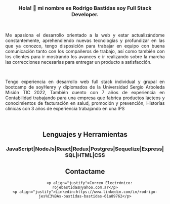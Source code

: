 <div id="header" align="center">
    <H3> Hola! 👋 mi nombre es Rodrigo Bastidas soy Full Stack Developer.</H3>
    <br>
    <p align="justify">Me apasiona el desarrollo orientado a la web y estar actualizándome constantemente, aprehendiendo nuevas tecnologías y       
    profundizar en las que ya conozco, tengo disposición para trabajar en equipo con  buena comunicación tanto con los compañeros
    de trabajo, así como también con los clientes para ir mostrando los avances e ir realizando sobre la marcha las correcciones 
    necesarias para entregar un producto a satisfacción.</p>
    <br>
    <p align="justify"> Tengo experiencia en desarrollo web full stack individual y grupal en bootcamp de soyHenry y diplomados de la Universidad 
    Sergio Arboleda Misión TIC 2022, También cuento con 7 años de experiencia en Contabilidad trabajando para una empresa que fabrica productos 
    lácteos y conocimientos de facturación en salud, promoción y prevención, Historías clínicas con 3 años de experiencia trabajando en una IPS </p>
    <br>
    <h2>Lenguajes y Herramientas</h2>
    <h3>JavaScript|NodeJs|React|Redux|Postgres|Sequelize|Express|SQL|HTML|CSS
    <br>
    <h2>Contactame </h2>
   
        <p align="justify">Correo Electrónico: rojebastidas@yahoo.com.ar</p>
    <p align="justify">Linkedin:https://www.linkedin.com/in/rodrigo-jes%C3%BAs-bastidas-bastidas-61a89762</p>
         
   
        
    
</div>
